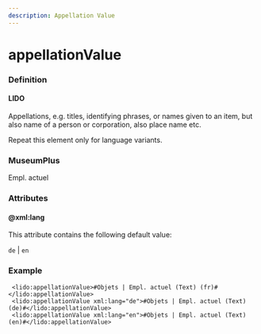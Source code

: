 ```yaml
---
description: Appellation Value
---
```


# appellationValue

### Definition

#### LIDO

Appellations, e.g. titles, identifying phrases, or names given to an item, but also name of a person or corporation, also place name etc.

Repeat this element only for language variants.

### MuseumPlus

 Empl. actuel

### Attributes

#### @xml:lang

This attribute contains the following default value:

`de` \| `en`

### Example

```markup
 <lido:appellationValue>#Objets | Empl. actuel (Text) (fr)#</lido:appellationValue>
 <lido:appellationValue xml:lang="de">#Objets | Empl. actuel (Text) (de)#</lido:appellationValue>
 <lido:appellationValue xml:lang="en">#Objets | Empl. actuel (Text) (en)#</lido:appellationValue>
```

